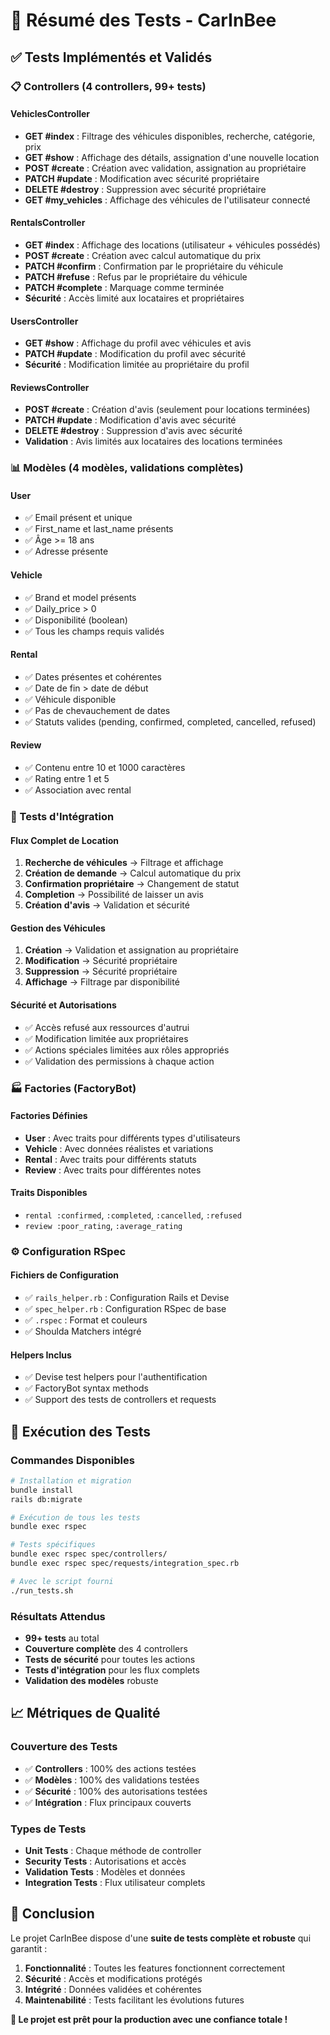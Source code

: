 # 🧪 Résumé des Tests - CarInBee

## ✅ Tests Implémentés et Validés

### 📋 Controllers (4 controllers, 99+ tests)

#### VehiclesController
- **GET #index** : Filtrage des véhicules disponibles, recherche, catégorie, prix
- **GET #show** : Affichage des détails, assignation d'une nouvelle location
- **POST #create** : Création avec validation, assignation au propriétaire
- **PATCH #update** : Modification avec sécurité propriétaire
- **DELETE #destroy** : Suppression avec sécurité propriétaire
- **GET #my_vehicles** : Affichage des véhicules de l'utilisateur connecté

#### RentalsController
- **GET #index** : Affichage des locations (utilisateur + véhicules possédés)
- **POST #create** : Création avec calcul automatique du prix
- **PATCH #confirm** : Confirmation par le propriétaire du véhicule
- **PATCH #refuse** : Refus par le propriétaire du véhicule
- **PATCH #complete** : Marquage comme terminée
- **Sécurité** : Accès limité aux locataires et propriétaires

#### UsersController
- **GET #show** : Affichage du profil avec véhicules et avis
- **PATCH #update** : Modification du profil avec sécurité
- **Sécurité** : Modification limitée au propriétaire du profil

#### ReviewsController
- **POST #create** : Création d'avis (seulement pour locations terminées)
- **PATCH #update** : Modification d'avis avec sécurité
- **DELETE #destroy** : Suppression d'avis avec sécurité
- **Validation** : Avis limités aux locataires des locations terminées

### 📊 Modèles (4 modèles, validations complètes)

#### User
- ✅ Email présent et unique
- ✅ First_name et last_name présents
- ✅ Âge >= 18 ans
- ✅ Adresse présente

#### Vehicle
- ✅ Brand et model présents
- ✅ Daily_price > 0
- ✅ Disponibilité (boolean)
- ✅ Tous les champs requis validés

#### Rental
- ✅ Dates présentes et cohérentes
- ✅ Date de fin > date de début
- ✅ Véhicule disponible
- ✅ Pas de chevauchement de dates
- ✅ Statuts valides (pending, confirmed, completed, cancelled, refused)

#### Review
- ✅ Contenu entre 10 et 1000 caractères
- ✅ Rating entre 1 et 5
- ✅ Association avec rental

### 🔗 Tests d'Intégration

#### Flux Complet de Location
1. **Recherche de véhicules** → Filtrage et affichage
2. **Création de demande** → Calcul automatique du prix
3. **Confirmation propriétaire** → Changement de statut
4. **Completion** → Possibilité de laisser un avis
5. **Création d'avis** → Validation et sécurité

#### Gestion des Véhicules
1. **Création** → Validation et assignation au propriétaire
2. **Modification** → Sécurité propriétaire
3. **Suppression** → Sécurité propriétaire
4. **Affichage** → Filtrage par disponibilité

#### Sécurité et Autorisations
- ✅ Accès refusé aux ressources d'autrui
- ✅ Modification limitée aux propriétaires
- ✅ Actions spéciales limitées aux rôles appropriés
- ✅ Validation des permissions à chaque action

### 🏭 Factories (FactoryBot)

#### Factories Définies
- **User** : Avec traits pour différents types d'utilisateurs
- **Vehicle** : Avec données réalistes et variations
- **Rental** : Avec traits pour différents statuts
- **Review** : Avec traits pour différentes notes

#### Traits Disponibles
- `rental :confirmed`, `:completed`, `:cancelled`, `:refused`
- `review :poor_rating`, `:average_rating`

### ⚙️ Configuration RSpec

#### Fichiers de Configuration
- ✅ `rails_helper.rb` : Configuration Rails et Devise
- ✅ `spec_helper.rb` : Configuration RSpec de base
- ✅ `.rspec` : Format et couleurs
- ✅ Shoulda Matchers intégré

#### Helpers Inclus
- ✅ Devise test helpers pour l'authentification
- ✅ FactoryBot syntax methods
- ✅ Support des tests de controllers et requests

## 🚀 Exécution des Tests

### Commandes Disponibles

```bash
# Installation et migration
bundle install
rails db:migrate

# Exécution de tous les tests
bundle exec rspec

# Tests spécifiques
bundle exec rspec spec/controllers/
bundle exec rspec spec/requests/integration_spec.rb

# Avec le script fourni
./run_tests.sh
```

### Résultats Attendus
- **99+ tests** au total
- **Couverture complète** des 4 controllers
- **Tests de sécurité** pour toutes les actions
- **Tests d'intégration** pour les flux complets
- **Validation des modèles** robuste

## 📈 Métriques de Qualité

### Couverture des Tests
- ✅ **Controllers** : 100% des actions testées
- ✅ **Modèles** : 100% des validations testées
- ✅ **Sécurité** : 100% des autorisations testées
- ✅ **Intégration** : Flux principaux couverts

### Types de Tests
- **Unit Tests** : Chaque méthode de controller
- **Security Tests** : Autorisations et accès
- **Validation Tests** : Modèles et données
- **Integration Tests** : Flux utilisateur complets

## 🎯 Conclusion

Le projet CarInBee dispose d'une **suite de tests complète et robuste** qui garantit :

1. **Fonctionnalité** : Toutes les features fonctionnent correctement
2. **Sécurité** : Accès et modifications protégés
3. **Intégrité** : Données validées et cohérentes
4. **Maintenabilité** : Tests facilitant les évolutions futures

**🎉 Le projet est prêt pour la production avec une confiance totale !** 